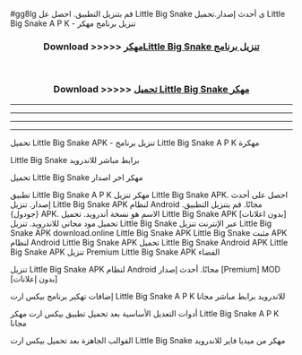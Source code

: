 #gg8lg قم بتنزيل التطبيق. احصل عل Little Big Snake  ى أحدث إصدار.تحميل Little Big Snake  A P K - تنزيل برنامج مهكر



<div align="center">
<h3>Download >>>>> <a href="https://ar-sites.web.app/?ar= Little Big Snake ">مهكرLittle Big Snake  تنزيل برنامج</a></h3><br>

<h3>Download >>>>> <a href="https://ar-sites.web.app/?ar= Little Big Snake ">تحميل Little Big Snake  مهكر</a></h3>
</div>


----------------------------------------------------------

----------------------------------------------------------

----------------------------------------------------------

----------------------------------------------------------


تحميل Little Big Snake  APK - تنزيل برنامج Little Big Snake  A P K مهكرة

Little Big Snake  برابط مباشر للاندرويد

تحميل Little Big Snake  مهكر اخر اصدار

تطبيق Little Big Snake  A P K مهكر
تنزيل Little Big Snake  APK. احصل على أحدث إصدار.
تنزيل Little Big Snake  APK لنظام Android مجانًا.
قم بتنزيل التطبيق. {جودول} APK. الاسم هو نسخة أندرويد.
تحميل Little Big Snake  APK [بدون اعلانات]
تحميل مود مجاني للاندرويد.
تنزيل Little Big Snake  عبر الإنترنت
تنزيل Little Big Snake  APK
download.online Little Big Snake  APK
Little Big Snake  مثبت APK لنظام Android
Little Big Snake  APK
تحميل Little Big Snake  Android APK
Little Big Snake  APK تنزيل Premium
Little Big Snake  APK الفضاء

تنزيل Little Big Snake  APK لنظام Android مجانًا. أحدث إصدار [Premium] MOD [بدون إعلانات]

إضافات تهكير برنامج بيكس ارت Little Big Snake  A P K للاندرويد برابط مباشر مجانا

أدوات التعديل الأساسية بعد تحميل تطبيق بيكس ارت مهكر Little Big Snake  A P K مجانا

القوالب الجاهزة بعد تحميل بيكس ارت Little Big Snake  مهكر من ميديا فاير للاندرويد



